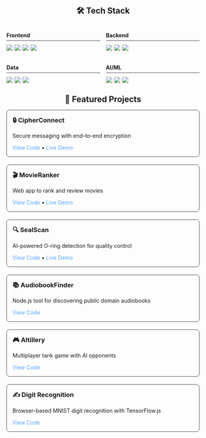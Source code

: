 <!-- Compact Tech Stack Section -->
<h2 style="text-align: center; margin-bottom: 15px;">🛠️ Tech Stack</h2>

<div style="display: grid; grid-template-columns: repeat(auto-fit, minmax(200px, 1fr)); gap: 15px; margin-bottom: 30px;">
  <!-- Column 1 -->
  <div>
    <h4 style="margin-bottom: 10px; border-bottom: 1px solid #444; padding-bottom: 5px;">Frontend</h4>
    <div style="display: flex; flex-wrap: wrap; gap: 5px;">
      <img src="https://img.shields.io/badge/html5-%23E34F26.svg?style=for-the-badge&logo=html5&logoColor=white">
      <img src="https://img.shields.io/badge/css3-%231572B6.svg?style=for-the-badge&logo=css3&logoColor=white">
      <img src="https://img.shields.io/badge/javascript-%23323330.svg?style=for-the-badge&logo=javascript&logoColor=%23F7DF1E">
      <img src="https://img.shields.io/badge/react-%2320232a.svg?style=for-the-badge&logo=react&logoColor=%2361DAFB">
    </div>
  </div>

  <!-- Column 2 -->
  <div>
    <h4 style="margin-bottom: 10px; border-bottom: 1px solid #444; padding-bottom: 5px;">Backend</h4>
    <div style="display: flex; flex-wrap: wrap; gap: 5px;">
      <img src="https://img.shields.io/badge/node.js-6DA55F?style=for-the-badge&logo=node.js&logoColor=white">
      <img src="https://img.shields.io/badge/nestjs-%23E0234E.svg?style=for-the-badge&logo=nestjs&logoColor=white">
      <img src="https://img.shields.io/badge/php-%23777BB4.svg?style=for-the-badge&logo=php&logoColor=white">
    </div>
  </div>

  <!-- Column 3 -->
  <div>
    <h4 style="margin-bottom: 10px; border-bottom: 1px solid #444; padding-bottom: 5px;">Data</h4>
    <div style="display: flex; flex-wrap: wrap; gap: 5px;">
      <img src="https://img.shields.io/badge/postgres-%23316192.svg?style=for-the-badge&logo=postgresql&logoColor=white">
      <img src="https://img.shields.io/badge/mysql-4479A1.svg?style=for-the-badge&logo=mysql&logoColor=white">
      <img src="https://img.shields.io/badge/MongoDB-%234ea94b.svg?style=for-the-badge&logo=mongodb&logoColor=white">
    </div>
  </div>

  <!-- Column 4 -->
  <div>
    <h4 style="margin-bottom: 10px; border-bottom: 1px solid #444; padding-bottom: 5px;">AI/ML</h4>
    <div style="display: flex; flex-wrap: wrap; gap: 5px;">
      <img src="https://img.shields.io/badge/TensorFlow-%23FF6F00.svg?style=for-the-badge&logo=TensorFlow&logoColor=white">
      <img src="https://img.shields.io/badge/PyTorch-%23EE4C2C.svg?style=for-the-badge&logo=PyTorch&logoColor=white">
      <img src="https://img.shields.io/badge/python-3670A0?style=for-the-badge&logo=python&logoColor=ffdd54">
    </div>
  </div>
</div>

<!-- Projects Section -->
<h2 style="text-align: center; margin-bottom: 15px;">🚀 Featured Projects</h2>

<div style="display: grid; grid-template-columns: repeat(auto-fit, minmax(300px, 1fr)); gap: 20px;">
  <!-- Project 1 -->
  <div style="border: 1px solid #444; border-radius: 8px; padding: 15px;">
    <h3 style="margin-top: 0;">🔒 CipherConnect</h3>
    <p>Secure messaging with end-to-end encryption</p>
    <div style="margin-top: 10px;">
      <a href="https://github.com/arturr0/CipherConnect-WebSocket" target="_blank" style="text-decoration: none; color: #58a6ff;">View Code</a> • 
      <a href="https://cipherconnect.onrender.com" target="_blank" style="text-decoration: none; color: #58a6ff;">Live Demo</a>
    </div>
  </div>

  <!-- Project 2 -->
  <div style="border: 1px solid #444; border-radius: 8px; padding: 15px;">
    <h3 style="margin-top: 0;">🎬 MovieRanker</h3>
    <p>Web app to rank and review movies</p>
    <div style="margin-top: 10px;">
      <a href="https://github.com/arturr0/MovieRanker" target="_blank" style="text-decoration: none; color: #58a6ff;">View Code</a> • 
      <a href="https://movieranker-gavh.onrender.com" target="_blank" style="text-decoration: none; color: #58a6ff;">Live Demo</a>
    </div>
  </div>

  <!-- Project 3 -->
  <div style="border: 1px solid #444; border-radius: 8px; padding: 15px;">
    <h3 style="margin-top: 0;">🔍 SealScan</h3>
    <p>AI-powered O-ring detection for quality control</p>
    <div style="margin-top: 10px;">
      <a href="https://github.com/arturr0/oring-recognition-vite" target="_blank" style="text-decoration: none; color: #58a6ff;">View Code</a> • 
      <a href="https://oring-recognition-vite.onrender.com" target="_blank" style="text-decoration: none; color: #58a6ff;">Live Demo</a>
    </div>
  </div>

  <!-- Project 4 -->
  <div style="border: 1px solid #444; border-radius: 8px; padding: 15px;">
    <h3 style="margin-top: 0;">📚 AudiobookFinder</h3>
    <p>Node.js tool for discovering public domain audiobooks</p>
    <div style="margin-top: 10px;">
      <a href="https://github.com/arturr0/audiobook-finder" target="_blank" style="text-decoration: none; color: #58a6ff;">View Code</a>
    </div>
  </div>

  <!-- Project 5 -->
  <div style="border: 1px solid #444; border-radius: 8px; padding: 15px;">
    <h3 style="margin-top: 0;">🎮 AItillery</h3>
    <p>Multiplayer tank game with AI opponents</p>
    <div style="margin-top: 10px;">
      <a href="https://github.com/arturr0/ai-tillery" target="_blank" style="text-decoration: none; color: #58a6ff;">View Code</a>
    </div>
  </div>

  <!-- Project 6 -->
  <div style="border: 1px solid #444; border-radius: 8px; padding: 15px;">
    <h3 style="margin-top: 0;">✍️ Digit Recognition</h3>
    <p>Browser-based MNIST digit recognition with TensorFlow.js</p>
    <div style="margin-top: 10px;">
      <a href="https://github.com/arturr0/HWR" target="_blank" style="text-decoration: none; color: #58a6ff;">View Code</a>
    </div>
  </div>
</div>

